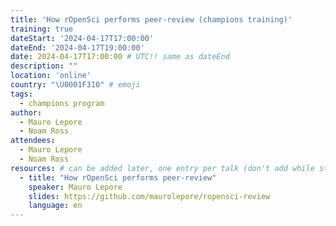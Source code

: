 ```yaml
---
title: 'How rOpenSci performs peer-review (champions training)'
training: true
dateStart: '2024-04-17T17:00:00'
dateEnd: '2024-04-17T19:00:00'
date: 2024-04-17T17:00:00 # UTC!! same as dateEnd
description: ""
location: 'online'
country: "\U0001F310" # emoji
tags: 
  - champions program
author:
  - Mauro Lepore
  - Noam Ross
attendees:
  - Mauro Lepore
  - Noam Ross
resources: # can be added later, one entry per talk (don't add while still empty, add once there are resources)
  - title: "How rOpenSci performs peer-review"
    speaker: Mauro Lepore
    slides: https://github.com/maurolepore/ropensci-review
    language: en
---
```



